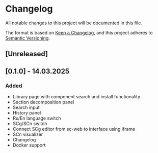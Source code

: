 # Changelog

All notable changes to this project will be documented in this file.

The format is based on [Keep a Changelog](https://keepachangelog.com/en/1.0.0/),
and this project adheres to [Semantic Versioning](https://semver.org/spec/v2.0.0.html).

## [Unreleased]

## [0.1.0] - 14.03.2025

### Added

- Library page with component search and install functionality
- Section decomposition panel
- Search input
- History panel
- Ru/En language switch
- SCg/SCn switch
- Connect SCg editor from sc-web to interface using iframe
- SCn visualizer
- Changelog
- Docker support
